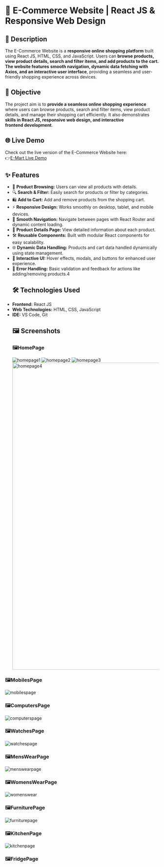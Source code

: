# 🛒 E-Commerce Website | React JS & Responsive Web Design
## 📖  Description
The E-Commerce Website is a **responsive online shopping platform** built using React JS, HTML, CSS, and JavaScript. Users can **browse products, view product details, search and filter items, and add products to the cart. The website features** **smooth navigation, dynamic data fetching with Axios, and an interactive user interface**, providing a seamless and user-friendly shopping experience across devices.
## 🎯  Objective
The project aim is to **provide a seamless online shopping experience** where users can browse products, search and filter items, view product details, and manage their shopping cart efficiently. It also demonstrates **skills in React JS, responsive web design, and interactive frontend development**.
## 🌐 Live Demo
 Check out the live version of the E-Commerce Website here:  
👉[E-Mart Live Demo](https://64e03e6fefff1a197b41aadf--fastidious-fox-a85bd7.netlify.app/)
## ✨ Features
- 🛒 **Product Browsing:** Users can view all products with details.
- 🔍 **Search & Filter:** Easily search for products or filter by categories.
- 🛍 **Add to Cart:** Add and remove products from the shopping cart.
- ⚡ **Responsive Design:** Works smoothly on desktop, tablet, and mobile devices.  
- 🔄 **Smooth Navigation:** Navigate between pages with React Router and dynamic content loading.
- 📝 **Product Details Page:** View detailed information about each product.  
- 🛠 **Reusable Components:** Built with modular React components for easy scalability.  
- 🌐 **Dynamic Data Handling:** Products and cart data handled dynamically using state management.  
- 🎨 **Interactive UI:** Hover effects, modals, and buttons for enhanced user experience.  
- 🔧 **Error Handling:** Basic validation and feedback for actions like adding/removing products.4
  ## 🛠 Technologies Used
- **Frontend:** React JS  
- **Web Technologies:** HTML, CSS, JavaScript  
- **IDE:** VS Code, Git
  ## 🖼 Screenshots
  ### 🖼HomePage
  <img src="https://github.com/Chaithu122/E-Commerce-website/blob/ffc29798912f854bfff62c49f0e5c6caea405a8b/Homepage1.jpg" alt="homepage1"/>
  <img src="https://github.com/Chaithu122/E-Commerce-website/blob/2a0b881a1970316b589356e1d01cc74540042022/Homepage2.jpg" alt="homepage2"/>
  <img src="https://github.com/Chaithu122/E-Commerce-website/blob/3395b2dd4eb3f63b908a1dd63a1c9a48cca70373/Homepage3.jpg" alt="homepage3"/>
  <img src="https://github.com/Chaithu122/E-Commerce-website/blob/1a68444920ec6f70a22bce5003c24e5a8843dc73/Homepage4.jpg" alt="homepage4" width=1000/>
 ### 🖼MobilesPage
 <img src="https://github.com/Chaithu122/E-Commerce-website/blob/dde6a39519dfe0fbfea77472237126940df3a402/Mobilespage.jpg" alt="mobilespage"/>
 
 ### 🖼ComputersPage
 <img src="https://github.com/Chaithu122/E-Commerce-website/blob/4bac99b8435a56c48bde6f77f824113141de8df2/Computerspage.jpg" alt="computerspage"/>

 ### 🖼WatchesPage
<img src="https://github.com/Chaithu122/E-Commerce-website/blob/0021c23ecdd7807a6124f153330af5f76d16c96b/Watchespage.jpg" alt="watchespage"/>

 ### 🖼MensWearPage
 <img src="https://github.com/Chaithu122/E-Commerce-website/blob/cf0dc4cde43163dac6d023adf68dd1a64c4c5951/Menswearpage.jpg" alt="menswearpage"/>

  ### 🖼WomensWearPage
  <img src="https://github.com/Chaithu122/E-Commerce-website/blob/d8246c03d3c9ee62ea90e06f47393b68eaace479/Womenswearpage.jpg" alt="womenswear"/>

   ### 🖼FurniturePage
   <img src="https://github.com/Chaithu122/E-Commerce-website/blob/aa12fb4e7bdaa9c4dc83e4fd980b9d1704e2a2b8/Furniturepage.jpg" alt="furniturepage"/>

   ### 🖼KitchenPage
   <img src="https://github.com/Chaithu122/E-Commerce-website/blob/c56a65d92fdfa0730961b68fa7a3218de352a0e8/Kitchenpage.jpg" alt="kitchenpage"/>

   ### 🖼FridgePage


     
  
 


